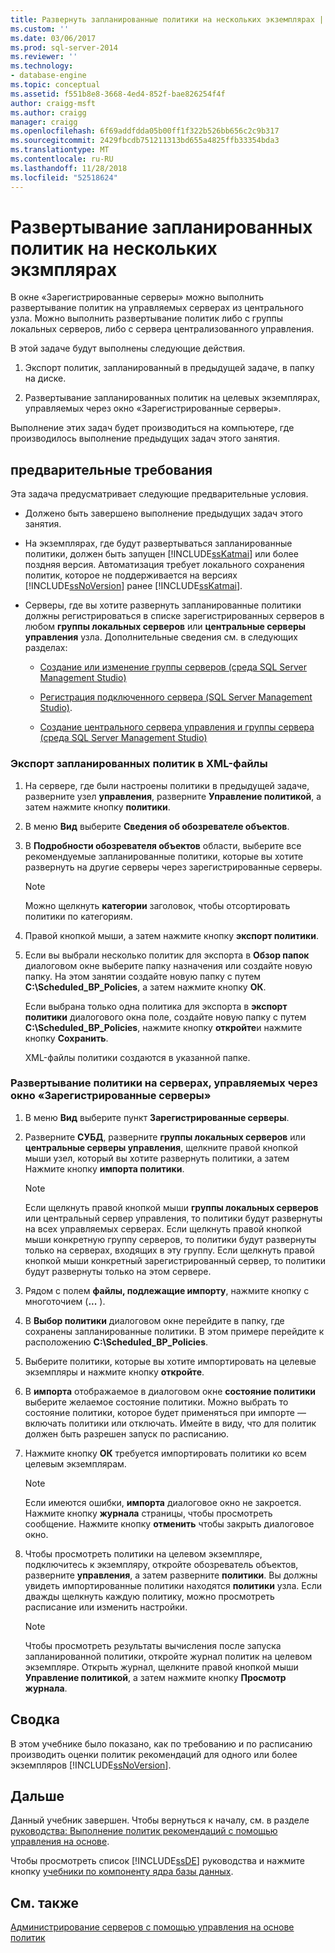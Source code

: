 ```yaml
---
title: Развернуть запланированные политики на нескольких экземплярах | Документация Майкрософт
ms.custom: ''
ms.date: 03/06/2017
ms.prod: sql-server-2014
ms.reviewer: ''
ms.technology:
- database-engine
ms.topic: conceptual
ms.assetid: f551b8e8-3668-4ed4-852f-bae826254f4f
author: craigg-msft
ms.author: craigg
manager: craigg
ms.openlocfilehash: 6f69addfdda05b00ff1f322b526bb656c2c9b317
ms.sourcegitcommit: 2429fbcdb751211313bd655a4825ffb33354bda3
ms.translationtype: MT
ms.contentlocale: ru-RU
ms.lasthandoff: 11/28/2018
ms.locfileid: "52518624"
---
```

# <a name="deploy-scheduled-policies-to-multiple-instances"></a>Развертывание запланированных политик на нескольких экзмплярах
  В окне «Зарегистрированные серверы» можно выполнить развертывание политик на управляемых серверах из центрального узла. Можно выполнить развертывание политик либо с группы локальных серверов, либо с сервера централизованного управления.  
  
 В этой задаче будут выполнены следующие действия.  
  
1.  Экспорт политик, запланированный в предыдущей задаче, в папку на диске.  
  
2.  Развертывание запланированных политик на целевых экземплярах, управляемых через окно «Зарегистрированные серверы».  
  
 Выполнение этих задач будет производиться на компьютере, где производилось выполнение предыдущих задач этого занятия.  
  
## <a name="prerequisites"></a>предварительные требования  
 Эта задача предусматривает следующие предварительные условия.  
  
-   Должено быть завершено выполнение предыдущих задач этого занятия.  
  
-   На экземплярах, где будут развертываться запланированные политики, должен быть запущен [!INCLUDE[ssKatmai](../includes/sskatmai-md.md)] или более поздняя версия. Автоматизация требует локального сохранения политик, которое не поддерживается на версиях [!INCLUDE[ssNoVersion](../includes/ssnoversion-md.md)] ранее [!INCLUDE[ssKatmai](../includes/sskatmai-md.md)].  
  
-   Серверы, где вы хотите развернуть запланированные политики должны регистрироваться в списке зарегистрированных серверов в любом **группы локальных серверов** или **центральные серверы управления** узла. Дополнительные сведения см. в следующих разделах:  
  
    -   [Создание или изменение группы серверов (среда SQL Server Management Studio)](../ssms/register-servers/create-or-edit-a-server-group-sql-server-management-studio.md)  
  
    -   [Регистрация подключенного сервера &#40;SQL Server Management Studio&#41;](../ssms/register-servers/register-a-connected-server-sql-server-management-studio.md).  
  
    -   [Создание центрального сервера управления и группы сервера (среда SQL Server Management Studio)](../ssms/register-servers/create-a-central-management-server-and-server-group.md)  
  
### <a name="to-export-the-scheduled-policies-as-xml-files"></a>Экспорт запланированных политик в XML-файлы  
  
1.  На сервере, где были настроены политики в предыдущей задаче, разверните узел **управления**, разверните **Управление политикой**, а затем нажмите кнопку **политики**.  
  
2.  В меню **Вид** выберите **Сведения об обозревателе объектов**.  
  
3.  В **Подробности обозревателя объектов** области, выберите все рекомендуемые запланированные политики, которые вы хотите развернуть на другие серверы через зарегистрированные серверы.  
  
    > [!NOTE]  
    >  Можно щелкнуть **категории** заголовок, чтобы отсортировать политики по категориям.  
  
4.  Правой кнопкой мыши, а затем нажмите кнопку **экспорт политики**.  
  
5.  Если вы выбрали несколько политик для экспорта в **Обзор папок** диалоговом окне выберите папку назначения или создайте новую папку. На этом занятии создайте новую папку с путем **C:\Scheduled_BP_Policies**, а затем нажмите кнопку **ОК**.  
  
     Если выбрана только одна политика для экспорта в **экспорт политики** диалогового окна поле, создайте новую папку с путем **C:\Scheduled_BP_Policies**, нажмите кнопку **откройте**и нажмите кнопку **Сохранить**.  
  
     XML-файлы политики создаются в указанной папке.  
  
### <a name="to-deploy-the-scheduled-policies-to-servers-that-are-managed-through-registered-servers"></a>Развертывание политики на серверах, управляемых через окно «Зарегистрированные серверы»  
  
1.  В меню **Вид** выберите пункт **Зарегистрированные серверы**.  
  
2.  Разверните **СУБД**, разверните **группы локальных серверов** или **центральные серверы управления**, щелкните правой кнопкой мыши узел, который вы хотите развернуть политики, а затем Нажмите кнопку **импорта политики**.  
  
    > [!NOTE]  
    >  Если щелкнуть правой кнопкой мыши **группы локальных серверов** или центральный сервер управления, то политики будут развернуты на всех управляемых серверах. Если щелкнуть правой кнопкой мыши конкретную группу серверов, то политики будут развернуты только на серверах, входящих в эту группу. Если щелкнуть правой кнопкой мыши конкретный зарегистрированный сервер, то политики будут развернуты только на этом сервере.  
  
3.  Рядом с полем **файлы, подлежащие импорту**, нажмите кнопку с многоточием (**...** ).  
  
4.  В **Выбор политики** диалоговом окне перейдите в папку, где сохранены запланированные политики. В этом примере перейдите к расположению **C:\Scheduled_BP_Policies**.  
  
5.  Выберите политики, которые вы хотите импортировать на целевые экземпляры и нажмите кнопку **откройте**.  
  
6.  В **импорта** отображаемое в диалоговом окне **состояние политики** выберите желаемое состояние политики. Можно выбрать то состояние политики, которое будет применяться при импорте — включать политики или отключать. Имейте в виду, что для политик должен быть разрешен запуск по расписанию.  
  
7.  Нажмите кнопку **ОК** требуется импортировать политики ко всем целевым экземплярам.  
  
    > [!NOTE]  
    >  Если имеются ошибки, **импорта** диалоговое окно не закроется. Нажмите кнопку **журнала** страницы, чтобы просмотреть сообщение. Нажмите кнопку **отменить** чтобы закрыть диалоговое окно.  
  
8.  Чтобы просмотреть политики на целевом экземпляре, подключитесь к экземпляру, откройте обозреватель объектов, разверните **управления**, а затем разверните **политики**. Вы должны увидеть импортированные политики находятся **политики** узла. Если дважды щелкнуть каждую политику, можно просмотреть расписание или изменить настройки.  
  
    > [!NOTE]  
    >  Чтобы просмотреть результаты вычисления после запуска запланированной политики, откройте журнал политик на целевом экземпляре. Открыть журнал, щелкните правой кнопкой мыши **Управление политикой**, а затем нажмите кнопку **Просмотр журнала**.  
  
## <a name="summary"></a>Сводка  
 В этом учебнике было показано, как по требованию и по расписанию производить оценки политик рекомендаций для одного или более экземпляров [!INCLUDE[ssNoVersion](../includes/ssnoversion-md.md)].  
  
## <a name="next"></a>Дальше  
 Данный учебник завершен. Чтобы вернуться к началу, см. в разделе [руководства: Выполнение политик рекомендаций с помощью управления на основе](../../2014/tutorials/tutorial-evaluating-best-practices-by-using-policy-based-management.md).  
  
 Чтобы просмотреть список [!INCLUDE[ssDE](../includes/ssde-md.md)] руководства и нажмите кнопку [учебники по компоненту ядра базы данных](../relational-databases/database-engine-tutorials.md).  
  
## <a name="see-also"></a>См. также  
 [Администрирование серверов с помощью управления на основе политик](../relational-databases/policy-based-management/administer-servers-by-using-policy-based-management.md)  
  
  
